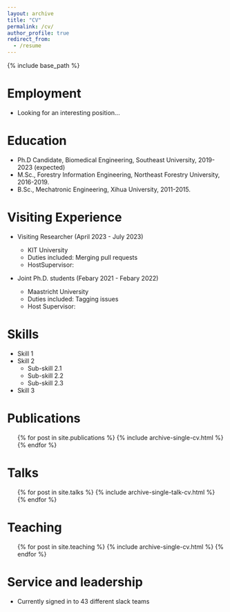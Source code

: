 ```yaml
---
layout: archive
title: "CV"
permalink: /cv/
author_profile: true
redirect_from:
  - /resume
---
```


{% include base_path %}

Employment
======
* Looking for an interesting position...


Education
======
* Ph.D Candidate, Biomedical Engineering, Southeast  University, 2019-2023 (expected)
* M.Sc., Forestry Information Engineering, Northeast Forestry University, 2016-2019.
* B.Sc., Mechatronic Engineering, Xihua University, 2011-2015.


Visiting Experience
======
* Visiting Researcher (April 2023 - July 2023)
  * KIT University
  * Duties included: Merging pull requests
  * HostSupervisor: 

* Joint Ph.D. students (Febary 2021 - Febary 2022)
  * Maastricht University
  * Duties included: Tagging issues
  * Host Supervisor: 

  
Skills
======
* Skill 1
* Skill 2
  * Sub-skill 2.1
  * Sub-skill 2.2
  * Sub-skill 2.3
* Skill 3

Publications
======
  <ul>{% for post in site.publications %}
    {% include archive-single-cv.html %}
  {% endfor %}</ul>
  
Talks
======
  <ul>{% for post in site.talks %}
    {% include archive-single-talk-cv.html %}
  {% endfor %}</ul>
  
Teaching
======
  <ul>{% for post in site.teaching %}
    {% include archive-single-cv.html %}
  {% endfor %}</ul>
  
Service and leadership
======
* Currently signed in to 43 different slack teams

